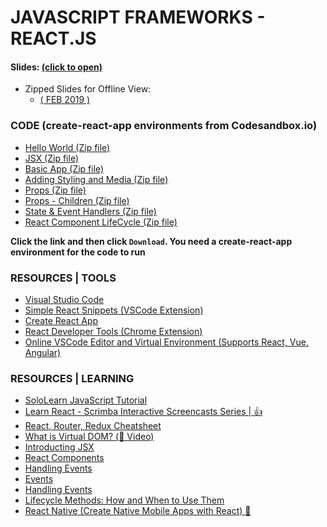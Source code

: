 # JAVASCRIPT FRAMEWORKS - REACT.JS

#### Slides: [(click to open)](https://kostasx.github.io/EventLoop/Education/TechTalentSchool/javascript/reactjs.html#/) 

- Zipped Slides for Offline View:
	- <a href="./slides/slides-18.02.2019.zip" download>( FEB 2019 )</a>

### CODE (create-react-app environments from Codesandbox.io)

- [Hello World (Zip file)](./code/create-react-app--01-hello-world.zip)
- [JSX (Zip file)](./code/create-react-app--02-JSX-expressions.zip)
- [Basic App (Zip file)](./code/create-react-app--03-basic-App.zip)
- [Adding Styling and Media (Zip file)](./code/create-react-app--04-reactjs-styling-and-media.zip)
- [Props (Zip file)](./code/create-react-app--05--Props.zip)
- [Props - Children (Zip file)](./code/create-react-app--06--Props-Children.zip)
- [State & Event Handlers (Zip file)](./code/create-react-app--07-State-and-Event-Handlers.zip)
- [React Component LifeCycle (Zip file)](./code/create-react-app--08-Lifecycle-and-methods.zip)

__Click the link and then click `Download`. You need a create-react-app environment for the code to run__ 

### RESOURCES | TOOLS

- [Visual Studio Code](https://code.visualstudio.com/)
- [Simple React Snippets (VSCode Extension)](https://marketplace.visualstudio.com/items?itemName=burkeholland.simple-react-snippets)
- [Create React App](https://github.com/facebook/create-react-app)
- [React Developer Tools (Chrome Extension)](https://chrome.google.com/webstore/detail/react-developer-tools/fmkadmapgofadopljbjfkapdkoienihi?hl=en)    
- [Online VSCode Editor and Virtual Environment (Supports React, Vue, Angular)](https://codesandbox.io/)
    
### RESOURCES | LEARNING

- [SoloLearn JavaScript Tutorial](https://www.sololearn.com/Course/JavaScript/)
- [Learn React - Scrimba Interactive Screencasts Series | :+1:](https://scrimba.com/g/glearnreact)
- [React, Router, Redux Cheatsheet](./docs/react-redux.pdf)
- [What is Virtual DOM? (:movie_camera: Video)](https://www.youtube.com/watch?v=jwRAdGLUarw)
- [Introducting JSX](https://reactjs.org/docs/introducing-jsx.html)   
- [React Components](https://reactjs.org/docs/react-component.html)    
- [Handling Events](https://reactjs.org/docs/handling-events.html)
- [Events](https://reactjs.org/docs/events.html)
- [Handling Events](https://reactjs.org/docs/handling-events.html)
- [Lifecycle Methods: How and When to Use Them](https://blog.bitsrc.io/react-16-lifecycle-methods-how-and-when-to-use-them-f4ad31fb2282)
- [React Native (Create Native Mobile Apps with React) :iphone:](https://facebook.github.io/react-native/)
    
    

